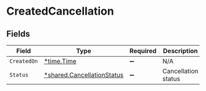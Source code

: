 # CreatedCancellation


## Fields

| Field                                                                   | Type                                                                    | Required                                                                | Description                                                             |
| ----------------------------------------------------------------------- | ----------------------------------------------------------------------- | ----------------------------------------------------------------------- | ----------------------------------------------------------------------- |
| `CreatedOn`                                                             | [*time.Time](https://pkg.go.dev/time#Time)                              | :heavy_minus_sign:                                                      | N/A                                                                     |
| `Status`                                                                | [*shared.CancellationStatus](../../models/shared/cancellationstatus.md) | :heavy_minus_sign:                                                      | Cancellation status                                                     |